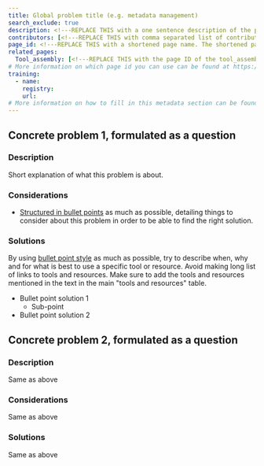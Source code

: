 ```yaml
---
title: Global problem title (e.g. metadata management)
search_exclude: true
description: <!---REPLACE THIS with a one sentence description of the page--->
contributors: [<!---REPLACE THIS with comma separated list of contributors--->]
page_id: <!---REPLACE THIS with a shortened page name. The shortened page name should be in lowercase and separated by underscore(s) if needed. For example, page_id of structural bioinformatics will be struct_bioinfo --->
related_pages: 
  Tool_assembly: [<!---REPLACE THIS with the page ID of the tool_assembly pages that you want to list here as related pages--->]
# More information on which page id you can use can be found at https://rdmkit.elixir-europe.org/website_overview
training:
  - name:
    registry:
    url:
# More information on how to fill in this metadata section can be found here https://rdmkit.elixir-europe.org/page_metadata
---
```

<!-- Please take in mind our style guide https://rdmkit.elixir-europe.org/style_guide when writing the content of this page. -->

## Concrete problem 1, formulated as a question <!-- example: what is the best way to name a file?-->
 
### Description <!-- do not delete this heading and write your text below it -->

Short explanation of what this problem is about.

### Considerations <!-- do not delete this heading and write your text below it -->

* [Structured in bullet points](style_guide#text) as much as possible, detailing things to consider about this problem in order to be able to find the right solution.

### Solutions <!-- do not delete this heading and write your text below it -->

By using [bullet point style](style_guide#text) as much as possible, try to describe when, why and for what is best to use a specific tool or resource. 
Avoid making long list of links to tools and resources.
Make sure to add the tools and resources mentioned in the text in the main "tools and resources" table.

* Bullet point solution 1
  * Sub-point
* Bullet point solution 2


## Concrete problem 2, formulated as a question <!-- example: where to find ontologies?-->
 
### Description <!-- do not delete this heading and write your text below it -->
Same as above

### Considerations <!-- do not delete this heading and write your text below it -->
Same as above

### Solutions <!-- do not delete this heading and write your text below it -->
Same as above

